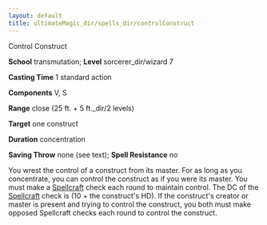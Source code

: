 ```yaml
---
layout: default
title: ultimateMagic_dir/spells_dir/controlConstruct
---
```

Control Construct

**School** transmutation; **Level** sorcerer_dir/wizard 7

**Casting Time** 1 standard action

**Components** V, S

**Range** close (25 ft. + 5 ft._dir/2 levels)

**Target** one construct

**Duration** concentration

**Saving Throw** none (see text); **Spell Resistance** no

You wrest the control of a construct from its master. For as long as you concentrate, you can control the construct as if you were its master. You must make a [Spellcraft](../../skills_dir/spellcraft#_spellcraft) check each round to maintain control. The DC of the [Spellcraft](../../skills_dir/spellcraft#_spellcraft) check is (10 + the construct's HD). If the construct's creator or master is present and trying to control the construct, you both must make opposed Spellcraft checks each round to control the construct.

